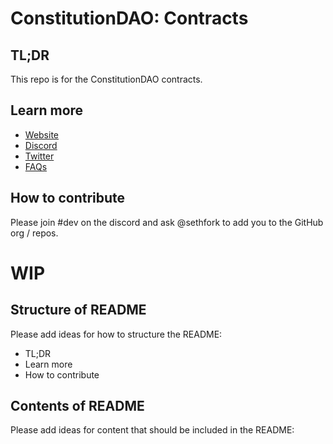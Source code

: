 # ConstitutionDAO: Contracts

## TL;DR

This repo is for the ConstitutionDAO contracts.

## Learn more
- [Website](https://constitutiondao.com/)
- [Discord](https://discord.gg/XQcmCmWDn8)
- [Twitter](https://twitter.com/constitutiondao)
- [FAQs](https://docs.google.com/document/d/1i1zLBXpdFdojvQVXpYBbeABEi7io60j0gOnM4uyZBdI)

## How to contribute

Please join #dev on the discord and ask @sethfork to add you to the GitHub org / repos.

# WIP

## Structure of README

Please add ideas for how to structure the README:
- TL;DR
- Learn more
- How to contribute

## Contents of README

Please add ideas for content that should be included in the README:
